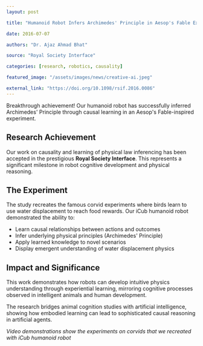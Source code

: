 ```yaml
---
layout: post

title: "Humanoid Robot Infers Archimedes' Principle in Aesop's Fable Experiment"

date: 2016-07-07

authors: "Dr. Ajaz Ahmad Bhat"

source: "Royal Society Interface"

categories: [research, robotics, causality]

featured_image: "/assets/images/news/creative-ai.jpeg"

external_link: "https://doi.org/10.1098/rsif.2016.0086"
---
```


Breakthrough achievement! Our humanoid robot has successfully inferred Archimedes' Principle through causal learning in an Aesop's Fable-inspired experiment.

## Research Achievement

Our work on causality and learning of physical law inferencing has been accepted in the prestigious **Royal Society Interface**. This represents a significant milestone in robot cognitive development and physical reasoning.

## The Experiment

The study recreates the famous corvid experiments where birds learn to use water displacement to reach food rewards. Our iCub humanoid robot demonstrated the ability to:

- Learn causal relationships between actions and outcomes
- Infer underlying physical principles (Archimedes' Principle)
- Apply learned knowledge to novel scenarios
- Display emergent understanding of water displacement physics

## Impact and Significance

This work demonstrates how robots can develop intuitive physics understanding through experiential learning, mirroring cognitive processes observed in intelligent animals and human development.

The research bridges animal cognition studies with artificial intelligence, showing how embodied learning can lead to sophisticated causal reasoning in artificial agents.

*Video demonstrations show the experiments on corvids that we recreated with iCub humanoid robot*